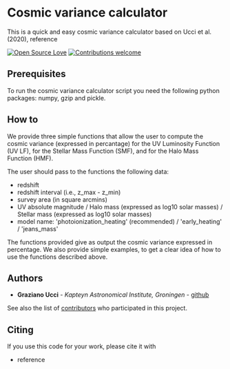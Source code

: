 # Cosmic variance calculator

This is a quick and easy cosmic variance calculator based on Ucci et al. (2020), reference

[![Open Source Love](https://badges.frapsoft.com/os/v1/open-source.svg?v=103)](https://opensource.org/licenses/Apache-2.0) [![Contributions welcome](https://img.shields.io/badge/contributions-welcome-brightgreen.svg?style=flat)](https://github.com/grazianoucci/cosmic_variance/graphs/contributors)

## Prerequisites

To run the cosmic variance calculator script you need the following python packages: numpy, gzip and pickle.

## How to

We provide three simple functions that allow the user to compute the cosmic variance (expressed in percantage) for the UV Luminosity Function (UV LF), for the Stellar Mass Function (SMF), and for the Halo Mass Function (HMF).

The user should pass to the functions the following data:
- redshift
- redshift interval (i.e., z_max - z_min)
- survey area (in square arcmins)
- UV absolute magnitude / Halo mass (expressed as log10 solar masses) / Stellar mass (expressed as log10 solar masses)
- model name: 'photoionization_heating' (recommended) / 'early_heating' / 'jeans_mass'

The functions provided give as output the cosmic variance expressed in percentage.
We also provide simple examples, to get a clear idea of how to use the functions described above.

## Authors

* **Graziano Ucci** - *Kapteyn Astronomical Institute, Groningen* - [github](https://github.com/grazianoucci)

See also the list of [contributors](https://github.com/grazianoucci/cosmic_variance/contributors) who participated in this project.

## Citing

If you use this code for your work, please cite it with

* reference
